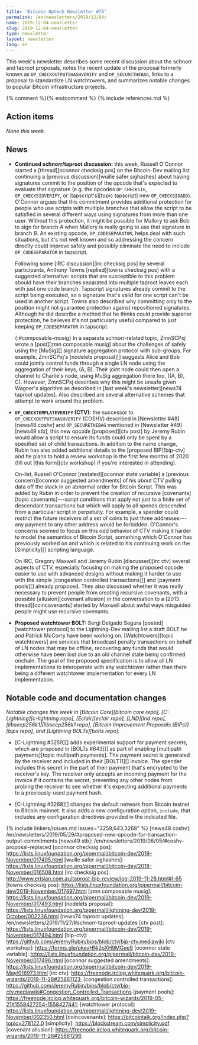 ```yaml
---
title: 'Bitcoin Optech Newsletter #75'
permalink: /en/newsletters/2019/12/04/
name: 2019-12-04-newsletter
slug: 2019-12-04-newsletter
type: newsletter
layout: newsletter
lang: en
---
```

This week's newsletter describes some recent discussion about the
schnorr and taproot proposals, notes the recent update of the
proposal formerly known as `OP_CHECKOUTPUTSHASHVERIFY` and
`OP_SECURETHEBAG`, links to a proposal to standardize LN watchtowers,
and summarizes notable changes to popular Bitcoin
infrastructure projects.

{% comment %}<!-- include references.md below the fold but above any Jekyll/Liquid variables-->{% endcomment %}
{% include references.md %}

## Action items

*None this week.*

## News

- **Continued schnorr/taproot discussion:** this week, Russell O'Connor
  started a [thread][oconnor checksig pos] on the Bitcoin-Dev mailing list continuing a
  [previous discussion][wuille safer sighashes] about having signatures commit to the position
  of the opcode that's expected to evaluate that signature (e.g.
  the opcodes `OP_CHECKSIG`, `OP_CHECKSIGVERIFY`, or [tapscript's][topic tapscript] new
  `OP_CHECKSIGADD`).  O'Connor argues that this commitment provides additional
  protection for people who use scripts with multiple branches that
  allow the script to be satisfied in several different ways using
  signatures from more than one user.  Without this protection, it might
  be possible for Mallory to ask Bob to sign for branch *A*
  when Mallory is really going to use that signature in branch *B*.  An
  existing opcode, `OP_CODESEPARATOR`, helps deal with such situations,
  but it's not well known and so addressing the concern directly
  could improve safety and possibly eliminate the need to include
  `OP_CODESEPARATOR` in tapscript.

    Following some [IRC discussion][irc checksig pos] by several
    participants, Anthony Towns [replied][towns checksig pos] with a
    suggested alternative: scripts that are susceptible to this problem
    should have their branches separated into multiple taproot leaves
    each with just one code branch.  Tapscript signatures already commit
    to the script being executed, so a signature that's valid for one
    script can't be used in another script.  Towns also described why
    committing only to the position might not guarantee protection against
    repositioned signatures.  Although he did describe a method that he
    thinks could provide superior protection, he believes it's not
    particularly useful compared to just keeping `OP_CODESEPARATOR` in
    tapscript.

    {:#composable-musig}
    In a separate schnorr-related topic, ZmnSCPxj wrote a [post][zmn
    composable musig] about the challenges of safely using the [MuSig][]
    signature aggregation protocol with sub-groups.  For example,
    ZmnSCPxj's [nodelets proposal][] suggests Alice and Bob
    could jointly control funds through a single LN node using the
    aggregation of their keys, (A, B).  Their joint node could then open
    a channel to Charlie's node, using MuSig aggregation there too, ((A,
    B), C).  However, ZmnSCPxj describes why this might be unsafe given
    Wagner's algorithm as described in [last week's newsletter][news74
    taproot updates].  Also described are several alternative schemes
    that attempt to work around the problem.

- **`OP_CHECKTEMPLATEVERIFY` (CTV):** the successor to
  `OP_CHECKOUTPUTSHASHVERIFY` (COSHV) described in [Newsletter
  #48][news48 coshv] and `OP_SECURETHEBAG` mentioned in [Newsletter
  #49][news49 stb], this new opcode [proposed][ctv post] by Jeremy Rubin
  would allow a script to ensure its funds could only be spent by a
  specified set of child transactions.  In addition to the name change,
  Rubin has also added additional details to the [proposed BIP][bip-ctv]
  and he plans to hold a review workshop in the first few months of 2020
  (fill out [this form][ctv workshop] if you're interested in
  attending).

    On-list, Russell O'Connor [restated][oconnor state variable] a
    [previous concern][oconnor suggested amendments] of his about CTV
    pulling data off the stack in an abnormal order for Bitcoin Script.
    This was added by Rubin in order to prevent the creation of
    recursive [covenants][topic covenants]---script conditions that
    apply not just to a finite set of descendant transactions but which
    will apply to all spends descended from a particular script in
    perpetuity.  For example, a spender could restrict the future
    receivers of a set of coins to just three addresses---any payment to
    any other address would be forbidden.  O'Connor's concerns seemed to
    focus on this odd behavior of CTV making it harder to model the
    semantics of Bitcoin
    Script, something which O'Connor has previously worked on and which
    is related to his continuing work on the [Simplicity][] scripting
    language.

    On IRC, Gregory Maxwell and Jeremy Rubin [discussed][irc ctv]
    several aspects of CTV, especially focusing on making the proposed
    opcode easier to use with advanced designs without making it harder
    to use with the simple [congestion controlled transactions][] and
    [payment pools][] already proposed.  They also discussed whether it
    was really necessary to prevent people from creating recursive
    covenants, with a possible [allusion][covenant allusion] in the conversation to a [2013
    thread][coincovenants] started by Maxwell about awful ways misguided
    people might use recursive covenants.

- **Proposed watchtower BOLT:** Sergi Delgado Segura [posted][watchtower
  protocol] to the Lightning-Dev mailing list a draft BOLT he and
  Patrick McCorry have been working on.  [Watchtowers][topic
  watchtowers] are services that broadcast penalty transactions on
  behalf of LN nodes that may be offline, recovering any funds that
  would otherwise have been lost due to an old channel state being
  confirmed onchain.  The goal of the proposed specification is to allow
  all LN implementations to interoperate with any watchtower rather than
  there being a different watchtower implementation for every LN
  implementation.

## Notable code and documentation changes

*Notable changes this week in [Bitcoin Core][bitcoin core repo],
[C-Lightning][c-lightning repo], [Eclair][eclair repo], [LND][lnd repo],
[libsecp256k1][libsecp256k1 repo], [Bitcoin Improvement Proposals
(BIPs)][bips repo], and [Lightning BOLTs][bolts repo].*

- [C-Lightning #3259][] adds experimental support for payment secrets,
  which are proposed in [BOLTs #643][] as part of enabling [multipath
  payments][topic multipath payments].  The payment secret is generated
  by the receiver and included in their [BOLT11][] invoice.  The spender
  includes this secret in the part of their payment that's encrypted to
  the receiver's key.  The receiver only accepts an incoming payment for
  the invoice if it contains the secret, preventing any other nodes from
  probing the receiver to see whether it's expecting additional payments
  to a previously-used payment hash.

- [C-Lightning #3268][] changes the default network from Bitcoin testnet
  to Bitcoin mainnet.  It also adds a new configuration option,
  `include`, that includes any configuration directives provided in the
  indicated file.

{% include linkers/issues.md issues="3259,643,3268" %}
[news48 coshv]: /en/newsletters/2019/05/29/#proposed-new-opcode-for-transaction-output-commitments
[news49 stb]: /en/newsletters/2019/06/05/#coshv-proposal-replaced
[oconnor checksig pos]: https://lists.linuxfoundation.org/pipermail/bitcoin-dev/2019-November/017495.html
[wuille safer sighashes]: https://lists.linuxfoundation.org/pipermail/bitcoin-dev/2018-November/016508.html
[irc checksig pos]: http://www.erisian.com.au/taproot-bip-review/log-2019-11-28.html#l-65
[towns checksig pos]: https://lists.linuxfoundation.org/pipermail/bitcoin-dev/2019-November/017497.html
[zmn composable musig]: https://lists.linuxfoundation.org/pipermail/bitcoin-dev/2019-November/017493.html
[nodelets proposal]: https://lists.linuxfoundation.org/pipermail/lightning-dev/2019-October/002236.html
[news74 taproot updates]: /en/newsletters/2019/11/27/#schnorr-taproot-updates
[ctv post]: https://lists.linuxfoundation.org/pipermail/bitcoin-dev/2019-November/017494.html
[bip-ctv]: https://github.com/JeremyRubin/bips/blob/ctv/bip-ctv.mediawiki
[ctv workshop]: https://forms.gle/pkevHNj2pXH9MGee9
[oconnor state variable]: https://lists.linuxfoundation.org/pipermail/bitcoin-dev/2019-November/017496.html
[oconnor suggested amendments]: https://lists.linuxfoundation.org/pipermail/bitcoin-dev/2019-May/016973.html
[irc ctv]: https://freenode.irclog.whitequark.org/bitcoin-wizards/2019-11-28#25861123;
[congestion controlled transactions]: https://github.com/JeremyRubin/bips/blob/ctv/bip-ctv.mediawiki#Congestion_Controlled_Transactions
[payment pools]: https://freenode.irclog.whitequark.org/bitcoin-wizards/2019-05-21#1558427254-1558427441;
[watchtower protocol]: https://lists.linuxfoundation.org/pipermail/lightning-dev/2019-November/002350.html
[coincovenants]: https://bitcointalk.org/index.php?topic=278122.0
[simplicity]: https://blockstream.com/simplicity.pdf
[covenant allusion]: https://freenode.irclog.whitequark.org/bitcoin-wizards/2019-11-28#25861296
